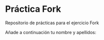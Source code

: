# Práctica Fork
Repositorio de prácticas para el ejercicio Fork

Añade a continuación tu nombre y apellidos:
